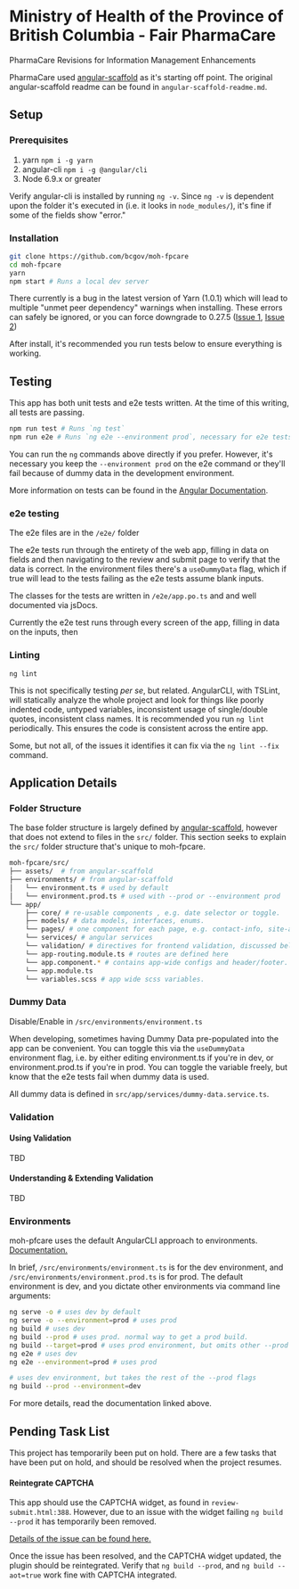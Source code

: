 # Ministry of Health of the Province of British Columbia - Fair PharmaCare 
PharmaCare Revisions for Information Management Enhancements

PharmaCare used [angular-scaffold](https://github.com/bcgov/angular-scaffold) as it's starting off point.  The original angular-scaffold readme can be found in `angular-scaffold-readme.md`.

## Setup

### Prerequisites

1. yarn `npm i -g yarn`
2. angular-cli `npm i -g @angular/cli`
3. Node 6.9.x or greater

Verify angular-cli is installed by running `ng -v`. Since `ng -v` is dependent upon the folder it's executed in (i.e. it looks in `node_modules/`), it's fine if some of the fields show "error." 

### Installation

```bash
git clone https://github.com/bcgov/moh-fpcare
cd moh-fpcare
yarn
npm start # Runs a local dev server
```

There currently is a bug in the latest version of Yarn (1.0.1) which will lead to multiple "unmet peer dependency" warnings when installing. These errors can safely be ignored, or you can force downgrade to 0.27.5 ([Issue 1](https://github.com/angular/angular-cli/issues/7658), [Issue 2](https://github.com/yarnpkg/yarn/issues/4433))

After install, it's recommended you run tests below to ensure everything is working.


## Testing

This app has both unit tests and e2e tests written. At the time of this writing, all tests are passing.

```bash
npm run test # Runs `ng test`
npm run e2e # Runs `ng e2e --environment prod`, necessary for e2e tests.
```

You can run the `ng` commands above directly if you prefer. However, it's necessary you keep the `--environment prod` on the e2e command or they'll fail because of dummy data in the development environment.

More information on tests can be found in the [Angular Documentation](https://angular.io/guide/testing).

### e2e testing

The e2e files are in the `/e2e/` folder

The e2e tests run through the entirety of the web app, filling in data on fields and then navigating to the review and submit page to verify that the data is correct.  In the environment files there's a `useDummyData` flag, which if true will lead to the tests failing as the e2e tests assume blank inputs.

The classes for the tests are written in `/e2e/app.po.ts` and and well documented via jsDocs.


Currently the e2e test runs through every screen of the app, filling in data on the inputs, then 

### Linting

`ng lint`

This is not specifically testing *per se*, but related. AngularCLI, with TSLint, will statically analyze the whole project and look for things like poorly indented code, untyped variables, inconsistent usage of single/double quotes, inconsistent class names.  It is recommended you run `ng lint` periodically. This ensures the code is consistent across the entire app.

Some, but not all, of the issues it identifies it can fix via the `ng lint --fix` command.

## Application Details

### Folder Structure

The base folder structure is largely defined by [angular-scaffold](https://github.com/bcgov/angular-scaffold), however that does not extend to files in the `src/` folder. This section seeks to explain the `src/` folder structure that's unique to moh-fpcare.


```bash
moh-fpcare/src/
├── assets/  # from angular-scaffold
├── environments/ # from angular-scaffold
│   └── environment.ts # used by default
│   └── environment.prod.ts # used with --prod or --environment prod
└── app/
    ├── core/ # re-usable components , e.g. date selector or toggle.
    ├── models/ # data models, interfaces, enums.
    └── pages/ # one component for each page, e.g. contact-info, site-access
    └── services/ # angular services
    └── validation/ # directives for frontend validation, discussed below
    └── app-routing.module.ts # routes are defined here
    └── app.component.* # contains app-wide configs and header/footer.
    └── app.module.ts
    └── variables.scss # app wide scss variables.
```

### Dummy Data

Disable/Enable in `/src/environments/environment.ts`

When developing, sometimes having Dummy Data pre-populated into the app can be convenient.  You can toggle this via the `useDummyData` environment flag, i.e. by either editing environment.ts if you're in dev, or environment.prod.ts if you're in prod. You can toggle the variable freely, but know that the e2e tests fail when dummy data is used.

All dummy data is defined in `src/app/services/dummy-data.service.ts`.


### Validation

#### Using Validation

TBD

#### Understanding & Extending Validation

TBD

### Environments

moh-pfcare uses the default AngularCLI approach to environments. [Documentation.](https://github.com/angular/angular-cli/wiki/build)

In brief, `/src/environments/environment.ts` is for the dev environment, and `/src/environments/environment.prod.ts` is for prod.  The default environment is dev, and you dictate other environments via command line arguments:

```bash
ng serve -o # uses dev by default
ng serve -o --environment=prod # uses prod
ng build # uses dev
ng build --prod # uses prod. normal way to get a prod build.
ng build --target=prod # uses prod environment, but omits other --prod flags.
ng e2e # uses dev
ng e2e --environment=prod # uses prod

# uses dev environment, but takes the rest of the --prod flags
ng build --prod --environment=dev
```

For more details, read the documentation linked above.

## Pending Task List

This project has temporarily been put on hold.  There are a few tasks that have been put on hold, and should be resolved when the project resumes.

#### Reintegrate CAPTCHA

This app should use the CAPTCHA widget, as found in `review-submit.html:388`. However, due to an issue with the widget failing `ng build --prod` it has temporarily been removed.

[Details of the issue can be found here.](https://github.com/bcgov/MyGovBC-CAPTCHA-Widget/issues/3)

Once the issue has been resolved, and the CAPTCHA widget updated, the plugin should be reintegrated. Verify that `ng build --prod`, and `ng build --aot=true` work fine with CAPTCHA integrated.
